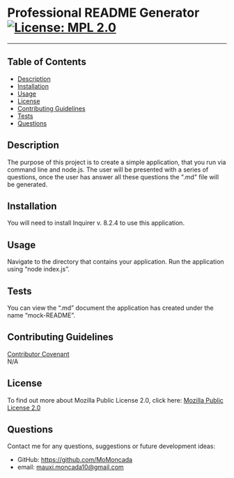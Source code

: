
  
# Professional README Generator      [![License: MPL 2.0](https://img.shields.io/badge/License-MPL%202.0-brightgreen.svg)](https://opensource.org/licenses/MPL-2.0) 

---------------------------------------------------------------

## Table of Contents 

* [Description](#description)
* [Installation](#installation)
* [Usage](#usage)
* [License](#license)
* [Contributing Guidelines](#guidelines)
* [Tests](#tests)
* [Questions](#questions)



## Description
The purpose of this project is to create a simple application, that you run via command line and node.js. The user will be presented with a series of questions, once the user has answer all these questions the ".md" file will be generated.


## Installation
You will need to install Inquirer v. 8.2.4 to use this application.


## Usage
Navigate to the directory that contains your application. Run the application using “node index.js”.


## Tests
You can view the “.md” document the application has created under the name “mock-README”.


## Contributing Guidelines
[Contributor Covenant](https://www.contributor-covenant.org/)  
N/A


## License
To find out more about Mozilla Public License 2.0, click here:
[Mozilla Public License 2.0](https://opensource.org/licenses/MPL-2.0)



## Questions
Contact me for any questions, suggestions or future development ideas:

* GitHub: https://github.com/MoMoncada
* email: mauxi.moncada10@gmail.com

